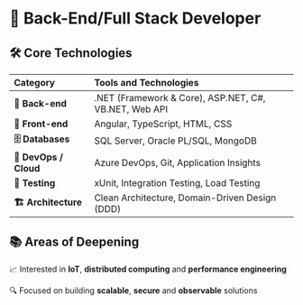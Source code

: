 # 🤖 Back-End/Full Stack Developer

## 🛠️ Core Technologies

| Category               | Tools and Technologies                                                                |
|:---------------------|:--------------------------------------------------------------------------------------|
| **🔧 Back-end**        | .NET (Framework & Core), ASP.NET, C#, VB.NET, Web API                                 |                                  
| **🎨 Front-end**       | Angular, TypeScript, HTML, CSS                                                        |
| **🗄️ Databases**       | SQL Server, Oracle PL/SQL, MongoDB                                                    |
| **🚢 DevOps / Cloud**  | Azure DevOps, Git, Application Insights                                               |
| **🧪 Testing**         | xUnit, Integration Testing, Load Testing                                              |
| **🏗️ Architecture**    | Clean Architecture, Domain-Driven Design (DDD)                                        |

## 📚 Areas of Deepening

📈 Interested in **IoT**, **distributed computing** and **performance engineering**

🔍 Focused on building **scalable**, **secure** and **observable** solutions
